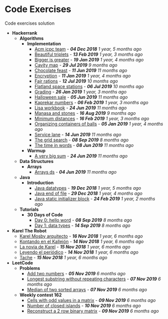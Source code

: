 # Code Exercises

Code exercises solution

- **Hackerrank**
  - **Algorithms**
    - **Implementation**
      - [Acm icpc team](Hackerrank/Algorithms/Implementation/acm-icpc-team) - ***04 Dec 2018*** *1 year, 5 months ago*
      - [Beautiful triplets](Hackerrank/Algorithms/Implementation/beautiful-triplets) - ***13 Feb 2019*** *1 year, 3 months ago*
      - [Bigger is greater](Hackerrank/Algorithms/Implementation/bigger-is-greater) - ***19 Jan 2019*** *1 year, 4 months ago*
      - [Cavity map](Hackerrank/Algorithms/Implementation/cavity-map) - ***29 Jul 2019*** *9 months ago*
      - [Chocolate feast](Hackerrank/Algorithms/Implementation/chocolate-feast) - ***11 Jun 2019*** *11 months ago*
      - [Encryption](Hackerrank/Algorithms/Implementation/encryption) - ***11 Jan 2019*** *1 year, 4 months ago*
      - [Fair rations](Hackerrank/Algorithms/Implementation/fair-rations) - ***12 Jul 2019*** *10 months ago*
      - [Flatland space stations](Hackerrank/Algorithms/Implementation/flatland-space-stations) - ***06 Jul 2019*** *10 months ago*
      - [Grading](Hackerrank/Algorithms/Implementation/grading) - ***26 Jan 2019*** *1 year, 3 months ago*
      - [Halloween sale](Hackerrank/Algorithms/Implementation/halloween-sale) - ***05 Jun 2019*** *11 months ago*
      - [Kaprekar numbers](Hackerrank/Algorithms/Implementation/kaprekar-numbers) - ***06 Feb 2019*** *1 year, 3 months ago*
      - [Lisa workbook](Hackerrank/Algorithms/Implementation/lisa-workbook) - ***24 Jun 2019*** *11 months ago*
      - [Manasa and stones](Hackerrank/Algorithms/Implementation/manasa-and-stones) - ***16 Aug 2019*** *9 months ago*
      - [Minimum distances](Hackerrank/Algorithms/Implementation/minimum-distances) - ***16 Feb 2019*** *1 year, 3 months ago*
      - [Organizing containers of balls](Hackerrank/Algorithms/Implementation/organizing-containers-of-balls) - ***05 Jan 2019*** *1 year, 4 months ago*
      - [Service lane](Hackerrank/Algorithms/Implementation/service-lane) - ***14 Jun 2019*** *11 months ago*
      - [The grid search](Hackerrank/Algorithms/Implementation/the-grid-search) - ***08 Sep 2019*** *8 months ago*
      - [The time in words](Hackerrank/Algorithms/Implementation/the-time-in-words) - ***08 Jun 2019*** *11 months ago*
    - **Warmup**
      - [A very big sum](Hackerrank/Algorithms/Warmup/a-very-big-sum) - ***24 Jun 2019*** *11 months ago*
  - **Data Structures**
    - **Arrays**
      - [Arrays ds](Hackerrank/Data-Structures/Arrays/arrays-ds) - ***04 Jun 2019*** *11 months ago*
  - **Java**
    - **Introduction**
      - [Java datatypes](Hackerrank/Java/Introduction/java-datatypes) - ***19 Dec 2018*** *1 year, 5 months ago*
      - [Java end of file](Hackerrank/Java/Introduction/java-end-of-file) - ***29 Dec 2018*** *1 year, 4 months ago*
      - [Java static initializer block](Hackerrank/Java/Introduction/java-static-initializer-block) - ***24 Feb 2019*** *1 year, 2 months ago*
  - **Tutorials**
    - **30 Days of Code**
      - [Day 0: hello word](Hackerrank/Tutorials/30-Days-of-Code/day-0_hello-word) - ***08 Sep 2019*** *8 months ago*
      - [Day 1: data types](Hackerrank/Tutorials/30-Days-of-Code/day-1_data-types) - ***14 Sep 2019*** *8 months ago*
- **Karel The Robot**
  - [Karel Mosby arquitecto](Karel-The-Robot/Karel-Mosby-arquitecto) - ***16 Nov 2018*** *1 year, 6 months ago*
  - [Kontando en el Kallejón](Karel-The-Robot/Kontando-en-el-Kallejón) - ***14 Nov 2018*** *1 year, 6 months ago*
  - [La novia de Karel](Karel-The-Robot/La-novia-de-Karel) - ***15 Nov 2018*** *1 year, 6 months ago*
  - [Leyendo el periódico](Karel-The-Robot/Leyendo-el-periódico) - ***14 Nov 2018*** *1 year, 6 months ago*
  - [Tache](Karel-The-Robot/Tache) - ***15 Nov 2018*** *1 year, 6 months ago*
- **LeetCode**
  - **Problems**
    - [Add two numbers](LeetCode/Problems/add-two-numbers) - ***05 Nov 2019*** *6 months ago*
    - [Longest substring without repeating characters](LeetCode/Problems/longest-substring-without-repeating-characters) - ***07 Nov 2019*** *6 months ago*
    - [Median of two sorted arrays](LeetCode/Problems/median-of-two-sorted-arrays) - ***07 Nov 2019*** *6 months ago*
  - **Weekly contest 162**
    - [Cells with odd values in a matrix](LeetCode/Weekly-contest-162/cells-with-odd-values-in-a-matrix) - ***09 Nov 2019*** *6 months ago*
    - [Number of closed islands](LeetCode/Weekly-contest-162/number-of-closed-islands) - ***10 Nov 2019*** *6 months ago*
    - [Reconstruct a 2 row binary matrix](LeetCode/Weekly-contest-162/reconstruct-a-2-row-binary-matrix) - ***09 Nov 2019*** *6 months ago*
